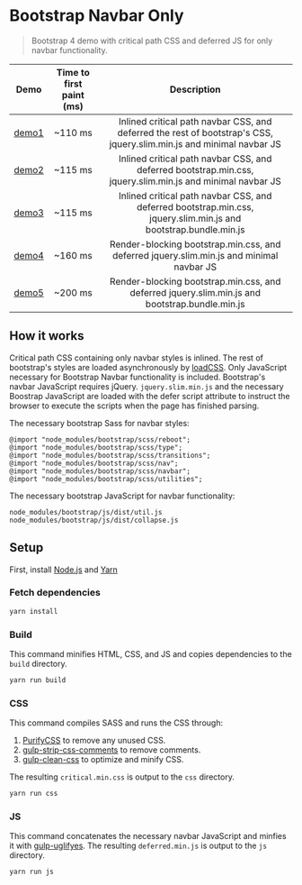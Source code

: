# Bootstrap Navbar Only

> Bootstrap 4 demo with critical path CSS and deferred JS for only navbar functionality.

| Demo                                                        | Time to first paint (ms) | Description                                                                                                          |
| ------------------------------------------------------------|:------------------------:|:--------------------------------------------------------------------------------------------------------------------:|
| [demo1](https://patkub.github.io/bs-navbar-only/demo1.html) | ~110 ms                  | Inlined critical path navbar CSS, and deferred the rest of bootstrap's CSS, jquery.slim.min.js and minimal navbar JS |
| [demo2](https://patkub.github.io/bs-navbar-only/demo2.html) | ~115 ms                  | Inlined critical path navbar CSS, and deferred bootstrap.min.css, jquery.slim.min.js and minimal navbar JS           |
| [demo3](https://patkub.github.io/bs-navbar-only/demo3.html) | ~115 ms                  | Inlined critical path navbar CSS, and deferred bootstrap.min.css, jquery.slim.min.js and bootstrap.bundle.min.js     |
| [demo4](https://patkub.github.io/bs-navbar-only/demo4.html) | ~160 ms                  | Render-blocking bootstrap.min.css, and deferred jquery.slim.min.js and minimal navbar JS                             |
| [demo5](https://patkub.github.io/bs-navbar-only/demo5.html) | ~200 ms                  | Render-blocking bootstrap.min.css, and deferred jquery.slim.min.js and bootstrap.bundle.min.js                       |

## How it works

Critical path CSS containing only navbar styles is inlined. The rest of bootstrap's styles are loaded asynchronously by [loadCSS](https://github.com/filamentgroup/loadCSS).
Only JavaScript necessary for Bootstrap Navbar functionality is included. Bootstrap's navbar JavaScript requires jQuery.
`jquery.slim.min.js` and the necessary Boostrap JavaScript are loaded with the defer script attribute to instruct the browser to execute the scripts when the page has finished parsing.

The necessary bootstrap Sass for navbar styles:

```
@import "node_modules/bootstrap/scss/reboot";
@import "node_modules/bootstrap/scss/type";
@import "node_modules/bootstrap/scss/transitions";
@import "node_modules/bootstrap/scss/nav";
@import "node_modules/bootstrap/scss/navbar";
@import "node_modules/bootstrap/scss/utilities";
```

The necessary bootstrap JavaScript for navbar functionality:

```
node_modules/bootstrap/js/dist/util.js
node_modules/bootstrap/js/dist/collapse.js
```

## Setup

First, install [Node.js](https://nodejs.org/en/download) and [Yarn](https://yarnpkg.com/lang/en/docs/install)

### Fetch dependencies

```sh
yarn install
```

### Build

This command minifies HTML, CSS, and JS and copies dependencies to the `build` directory.

```sh
yarn run build
```

### CSS

This command compiles SASS and runs the CSS through:
1) [PurifyCSS](https://github.com/purifycss/purifycss) to remove any unused CSS.
2) [gulp-strip-css-comments](https://github.com/sindresorhus/gulp-strip-css-comments) to remove comments.
3) [gulp-clean-css](https://github.com/scniro/gulp-clean-css) to optimize and minify CSS.

The resulting `critical.min.css` is output to the `css` directory.

```sh
yarn run css
```

### JS

This command concatenates the necessary navbar JavaScript and minfies it with [gulp-uglifyes](https://github.com/duan602728596/gulp-uglifyes).
The resulting `deferred.min.js` is output to the `js` directory.

```sh
yarn run js
```

